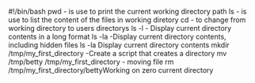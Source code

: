 #!/bin/bash
pwd - is use to print the current working directory path
ls  - is use to list the content of the files in working diretory
cd  - to change from working directory to users directorys
ls -l - Display current directory contents in a long format
ls -la  -Display current directory contents, including hidden files
ls -la  Display current directory contents
mkdir /tmp/my_first_directory  -Create a script that creates a directory
mv /tmp/betty /tmp/my_first_directory - moving file
rm  /tmp/my_first_directory/bettyWorking on zero current directory
